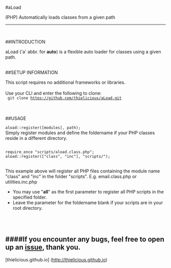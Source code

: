 #aLoad

(PHP) Automatically loads classes from a given path

---
<br>

##INTRODUCTION

aLoad ('a' abbr. for **auto**) is a flexible auto loader for classes using a given path. 
<br>
<br>


##SETUP INFORMATION

This script requires no additional frameworks or libraries.
<br>
<br>
Use your CLI and enter the following to clone:<br>
<code>
git clone https://github.com/thielicious/aLoad.git
</code>
<br>
<br>


##USAGE

<code>aload::register([modules], path);</code><br>
Simply register modules and define the foldername if your PHP classes reside in a different directory. 
<pre>
<code>
require_once "scripts/aload.class.php";
aload::register(["class", "inc"], "scripts/");
</code>
</pre>
This example above will register all PHP files containing the module name "class" and "inc" in the folder "scripts".
E.g. email.class.php or utilities.inc.php
- You may use "**all**" as the first parameter to register all PHP scripts in the specified folder.
- Leave the parameter for the foldername blank if your scripts are in your root directory.
<br>
<br>


####If you encounter any bugs, feel free to open up an [issue](https://github.com/thielicious/aLoad/issues), thank you.<br>
---
[thielicious.github.io] (http://thielicious.github.io)
